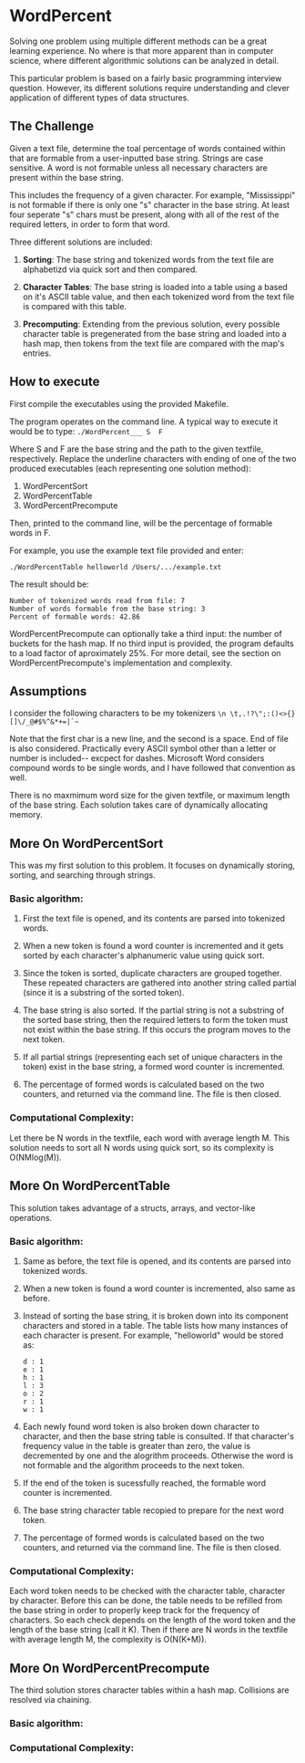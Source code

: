 WordPercent
=============

Solving one problem using multiple different methods can be a great learning experience. No where is that more apparent than in computer science, where different algorithmic solutions can be analyzed in detail.

This particular problem is based on a fairly basic programming interview question. However, its different solutions require understanding and clever application of different types of data structures. 

The Challenge
-------

Given a text file, determine the toal percentage of words contained within that are formable from a user-inputted base string. Strings are case sensitive. A word is not formable unless all necessary characters are present within the base string.

This includes the frequency of a given character. For example, "Mississippi" is not formable if there is only one "s" character in the base string. At least four seperate "s" chars must be present, along with all of the rest of the required letters, in order to form that word.

Three different solutions are included:

1. **Sorting**: The base string and tokenized words from the text file are alphabetizd via quick sort and then compared.

2. **Character Tables**: The base string is loaded into a table using a based on it's ASCII table value, and then each tokenized word from the text file is compared with this table.

3. **Precomputing**: Extending from the previous solution, every possible character table is pregenerated from the base string and loaded into a hash map, then tokens from the text file are compared with the map's entries.

How to execute
-------

First compile the executables using the provided Makefile.

The program operates on the command line. A typical way to execute it would be to type:
`./WordPercent___ S  F`

Where S and F are the base string and the path to the given textfile, respectively. Replace the underline characters with ending of one of the two produced executables (each representing one solution method):

1. WordPercentSort
2. WordPercentTable
3. WordPercentPrecompute

Then, printed to the command line, will be the percentage of formable words in F.

For example, you use the example text file provided and enter:

`./WordPercentTable helloworld /Users/.../example.txt`

The result should be:

```
Number of tokenized words read from file: 7
Number of words formable from the base string: 3
Percent of formable words: 42.86
```

WordPercentPrecompute can optionally take a third input: the number of buckets for the hash map. If no third input is provided, the program defaults to a load factor of aproximately 25%. For more detail, see the section on WordPercentPrecompute's implementation and complexity.

Assumptions
-------

I consider the following characters to be my tokenizers ``\n \t,.!?\";:()<>{}[]\/_@#$%^&*+=|`~``

Note that the first char is a new line, and the second is a space. End of file is also considered. Practically every ASCII symbol other than a letter or number is included-- excpect for dashes. Microsoft Word considers compound words to be single words, and I have followed that convention as well.

There is no maxmimum word size for the given textfile, or maximum length of the base string. Each solution takes care of dynamically allocating memory. 

More On WordPercentSort
-------

This was my first solution to this problem. It focuses on dynamically storing, sorting, and searching through strings.

### Basic algorithm:

1. First the text file is opened, and its contents are parsed into tokenized words.

2. When a new token is found a word counter is incremented and it gets sorted by each character's alphanumeric value using quick sort.

3. Since the token is sorted, duplicate characters are grouped together. These repeated characters are gathered into another string called partial (since it is a substring of the sorted token). 

4. The base string is also sorted. If the partial string is not a substring of the sorted base string, then the required letters to form the token must not exist within the base string. If this occurs the program moves to the next token.

5. If all partial strings (representing each set of unique characters in the token) exist in the base string, a formed word counter is incremented.

6. The percentage of formed words is calculated based on the two counters, and returned via the command line. The file is then closed.

### Computational Complexity:

Let there be N words in the textfile, each word with average length M. This solution needs to sort all N words using quick sort, so its complexity is O(NMlog(M)).

More On WordPercentTable
-------

This solution takes advantage of a structs, arrays, and vector-like operations.

### Basic algorithm:

1. Same as before, the text file is opened, and its contents are parsed into tokenized words.

2. When a new token is found a word counter is incremented, also same as before.

3. Instead of sorting the base string, it is broken down into its component characters and stored in a table. The table lists how many instances of each character is present. For example, "helloworld" would be stored as:

	```
	d : 1
	e : 1
	h : 1
	l : 3
	o : 2
	r : 1
	w : 1
	```

4. Each newly found word token is also broken down character to character, and then the base string table is consulted. If that character's frequency value in the table is greater than zero, the value is decremented by one and the alogrithm proceeds. Otherwise the word is not formable and the algorithm proceeds to the next token. 

5. If the end of the token is sucessfully reached, the formable word counter is incremented.

6. The base string character table recopied to prepare for the next word token.

7. The percentage of formed words is calculated based on the two counters, and returned via the command line. The file is then closed.

### Computational Complexity:

Each word token needs to be checked with the character table, character by character. Before this can be done, the table needs to be refilled from the base string in order to properly keep track for the frequency of characters. So each check depends on the length of the word token and the length of the base string (call it K). Then if there are N words in the textfile with average length M, the complexity is O(N(K+M)).

More On WordPercentPrecompute
-------

The third solution stores character tables within a hash map. Collisions are resolved via chaining.

### Basic algorithm:

### Computational Complexity:

